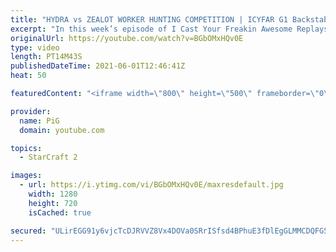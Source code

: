 ```yaml
---
title: "HYDRA vs ZEALOT WORKER HUNTING COMPETITION | ICYFAR G1 Backstab Butcher - StarCraft 2"
excerpt: "In this week’s episode of I Cast Your Freakin Awesome Replays (ICYFAR) players sent in their StarCraft 2 replays where they backstad and harass their opponent as much as possible (Backstab Butcher)! Here’s a fun game of protoss versus zerg completing the challenge in humorous fashion.   NEW ICYFAR CHALLENGE:"
originalUrl: https://youtube.com/watch?v=BGbOMxHQv0E
type: video
length: PT14M43S
publishedDateTime: 2021-06-01T12:46:41Z
heat: 50

featuredContent: "<iframe width=\"800\" height=\"500\" frameborder=\"0\" src=\"https://www.youtube.com/embed/BGbOMxHQv0E\" allow=\"accelerometer; autoplay; encrypted-media; gyroscope; picture-in-picture\" allowfullscreen></iframe>"

provider:
  name: PiG
  domain: youtube.com

topics:
  - StarCraft 2

images:
  - url: https://i.ytimg.com/vi/BGbOMxHQv0E/maxresdefault.jpg
    width: 1280
    height: 720
    isCached: true

secured: "ULirEGG91y6vjcTcDJRVVZ8Vx4DOVa0SRrISfsd4BPhuE3fDlEgGLMMCDQFG5YtT7oPwj0pk+63UAvcYQhKcZxczmGiJxYyJCrQmu33GDRGDTG5Xg0m2665IS6q98x/oL//77oDnip9L3hoXMrVV+1E4fJVaHZNeF39NSxvpKyuhTlaC/i63R0MS05nqtnoLn8G0QUlrThWea7YeXbdNaD2pNRmi66/KwnGsNreZeE8X5IkZdpxnGTovDvWJyIbecV5uDGQ4qXr4/oXpE0LKnL/yUre6qUala5jcCKFJ6MgkOh5vDiaW38C5OBLOkz8vC9U/GIcbfjAU0g8ALDp+p7u7oMzekqbU3KeZwa/j3PhAuGOeNeak7AgxS9G7yNG8RS8W5oUiUJEnS4nWjm5uwI53Vc+zapOuTkItnYp96UI=;PTtW6ATTOPS6t2+fpdv+NQ=="
---
```


